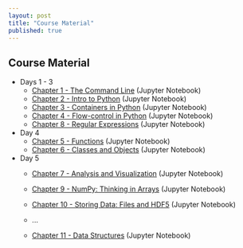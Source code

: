 ```yaml
---
layout: post
title: "Course Material"
published: true
---
```

## Course Material

* Days 1 - 3
    * [Chapter 1 - The Command Line](https://github.com/ostueker/CMSC6950-2017/blob/gh-pages/lectures/ch01-the-command-line.ipynb) (Jupyter Notebook)
    * [Chapter 2 - Intro to Python](https://github.com/ostueker/CMSC6950-2017/blob/gh-pages/lectures/ch02-python.ipynb) (Jupyter Notebook)
    * [Chapter 3 - Containers in Python](https://github.com/ostueker/CMSC6950-2017/blob/gh-pages/lectures/ch03-containers.ipynb) (Jupyter Notebook)
    * [Chapter 4 - Flow-control in Python](https://github.com/ostueker/CMSC6950-2017/blob/gh-pages/lectures/ch04-flow-control.ipynb) (Jupyter Notebook)
    * [Chapter 8 - Regular Expressions](https://github.com/ostueker/CMSC6950-2017/blob/gh-pages/lectures/ch08-regex.ipynb) (Jupyter Notebook)
* Day 4
    * [Chapter 5 - Functions](https://github.com/ostueker/CMSC6950-2017/blob/gh-pages/lectures/ch05-functions.ipynb) (Jupyter Notebook)
    * [Chapter 6 - Classes and Objects](https://github.com/ostueker/CMSC6950-2017/blob/gh-pages/lectures/ch06-classes-objects.ipynb) (Jupyter Notebook)
* Day 5
    * [Chapter 7 - Analysis and Visualization](https://github.com/ostueker/CMSC6950-2017/blob/gh-pages/lectures/ch07-analysis-and-viz.ipynb) (Jupyter Notebook)
    * [Chapter 9 - NumPy: Thinking in Arrays](https://github.com/ostueker/CMSC6950-2017/blob/gh-pages/lectures/ch09-numpy.ipynb) (Jupyter Notebook)
    * [Chapter 10 - Storing Data: Files and HDF5](https://github.com/ostueker/CMSC6950-2017/blob/gh-pages/lectures/ch10-storing-data.ipynb) (Jupyter Notebook)
    * ...


    * [Chapter 11 - Data Structures](https://github.com/ostueker/CMSC6950-2017/blob/gh-pages/lectures/ch11-data-structures.ipynb) (Jupyter Notebook)
